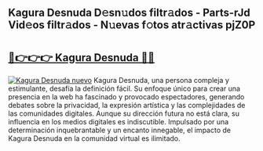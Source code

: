 ## Kagura Desnuda D𝚎sn𝚞dos filtr𝚊dos - Parts-rJd Vid𝚎os filtr𝚊dos - N𝚞evas f𝚘tos atr𝚊ctivas pjZ0P

# <h2><a href="http://mb5cubj.tromn.icu/?c=Kagura+Desnuda">🔗👉👉👉 Kagura Desnuda 🔗🔗</a></h2>

[![Kagura Desnuda nuevo](https://i.imgur.com/pEAQMta.gif)](http://mb5cubj.tromn.icu/?c=Kagura+Desnuda)
Kagura Desnuda, una persona compleja y estimulante, desafía la definición fácil. Su enfoque único para crear una presencia en la web ha fascinado y provocado espectadores, generando debates sobre la privacidad, la expresión artística y las complejidades de las comunidades digitales. Aunque su dirección futura no está clara, su influencia en los medios digitales es indiscutible. Impulsado por una determinación inquebrantable y un encanto innegable, el impacto de Kagura Desnuda en la comunidad virtual es ilimitado.
